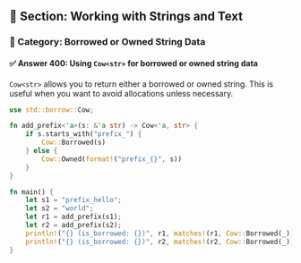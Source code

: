 ## 📘 Section: Working with Strings and Text
### 🔹 Category: Borrowed or Owned String Data
#### ✅ Answer 400: Using `Cow<str>` for borrowed or owned string data

`Cow<str>` allows you to return either a borrowed or owned string. This is useful when you want to avoid allocations unless necessary.

```rust
use std::borrow::Cow;

fn add_prefix<'a>(s: &'a str) -> Cow<'a, str> {
    if s.starts_with("prefix_") {
        Cow::Borrowed(s)
    } else {
        Cow::Owned(format!("prefix_{}", s))
    }
}

fn main() {
    let s1 = "prefix_hello";
    let s2 = "world";
    let r1 = add_prefix(s1);
    let r2 = add_prefix(s2);
    println!("{} (is_borrowed: {})", r1, matches!(r1, Cow::Borrowed(_)));
    println!("{} (is_borrowed: {})", r2, matches!(r2, Cow::Borrowed(_)));
}
```
